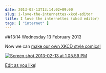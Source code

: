 ```yaml
---
date: 2013-02-13T13:14:02+09:00
slug: i-love-the-internettes-xkcd-editor
title: I love the internettes (xkcd editor)
tags: [ "internet" ]
---
```


##13:14 Wednesday 13 February 2013

Now we can [make our own XKCD style comics!](https://cmx.io/edit/)

[![Screen shot 2013-02-13 at 1.05.59 PM](/images/2013/02/Screen-shot-2013-02-13-at-1.05.59-PM.png)](https://cmx.io/#4942165)

[Edit as you like](https://cmx.io/edit/#4942165)!
